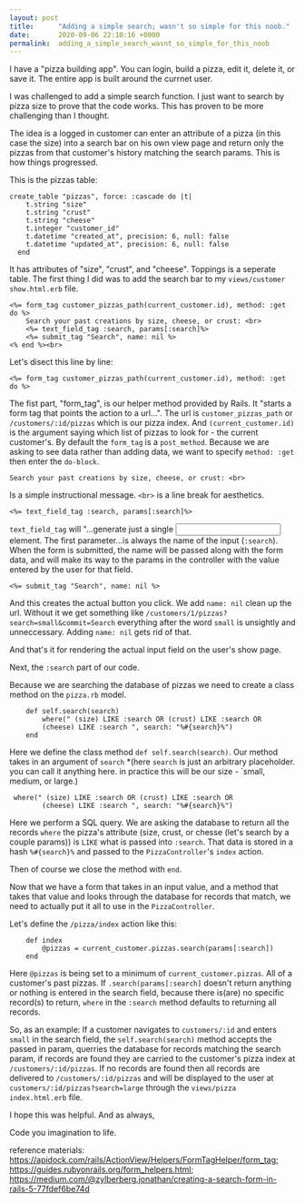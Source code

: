 ```yaml
---
layout: post
title:      "Adding a simple search; wasn't so simple for this noob."
date:       2020-09-06 22:10:16 +0000
permalink:  adding_a_simple_search_wasnt_so_simple_for_this_noob
---
```



I have a "pizza building app". You can login, build a pizza, edit it, delete it, or save it. The entire app is built around the currnet user.

I was challenged to add a simple search function. I just want to search by pizza size to prove that the code works. This has proven to be more challenging than I thought. 

The idea is a logged in customer can enter an attribute of a pizza (in this case the size) into a search bar on his own view page and return only the pizzas from that customer's history  matching the search params. This is how things progressed.

This is the pizzas table:
```
create_table "pizzas", force: :cascade do |t|
    t.string "size"
    t.string "crust"
    t.string "cheese"
    t.integer "customer_id"
    t.datetime "created_at", precision: 6, null: false
    t.datetime "updated_at", precision: 6, null: false
  end	
```
It has attributes of "size", "crust", and "cheese". Toppings is a seperate table.
The first thing I did was to add the search bar to my `views/customer show.html.erb` file.
```
<%= form_tag customer_pizzas_path(current_customer.id), method: :get do %>
    Search your past creations by size, cheese, or crust: <br> 
    <%= text_field_tag :search, params[:search]%>
    <%= submit_tag "Search", name: nil %>
<% end %><br>
```

Let's disect this line by line:
```
<%= form_tag customer_pizzas_path(current_customer.id), method: :get do %>
```
 The fist part, "form_tag", is our helper method provided by Rails. It "starts a form tag that points the action to a url...". The url is `customer_pizzas_path` or `/customers/:id/pizzas` which is our pizza index. And `(current_customer.id)` is the argument saying which list of pizzas to look for - the current customer's. By default the `form_tag` is a `post_method`. Because we are asking to see data rather than adding data, we want to specify `method: :get` then enter the `do-block`.
```
Search your past creations by size, cheese, or crust: <br> 
```
Is a simple instructional message. `<br>` is a line break for aesthetics.
```
<%= text_field_tag :search, params[:search]%>
```
`text_field_tag` will "...generate just a single <input> element. The first parameter...is always the name of the input (`:search`). When the form is submitted, the name will be passed along with the form data, and will make its way to the params in the controller with the value entered by the user for that field.
```
<%= submit_tag "Search", name: nil %>
```
And this creates the actual button you click. We add `name: nil` clean up the url. Without it we get something like `/customers/1/pizzas?search=small&commit=Search` everything after the word `small` is unsightly and unneccessary. Adding `name: nil` gets rid of that.

And that's it for rendering the actual input field on the user's show page.

Next, the `:search` part of our code.

Because we are searching the database of pizzas we need to create a class method on the `pizza.rb` model.

```
    def self.search(search)
        where(" (size) LIKE :search OR (crust) LIKE :search OR 
        (cheese) LIKE :search ", search: "%#{search}%")
    end
```
Here we define the class method `def self.search(search)`. Our method takes in an argument of `search` *(here `search` is just an arbitrary placeholder. you can call it anything here. in practice this will be our size - `small, medium, or large.) 

```
 where(" (size) LIKE :search OR (crust) LIKE :search OR 
        (cheese) LIKE :search ", search: "%#{search}%")
```
Here we perform a SQL query. We are asking the database to return all the records `where` the pizza's attribute (size, crust, or chesse (let's search by a couple params)) is `LIKE`  what is passed into `:search`. That data is stored in a hash `%#{search}%` and passed to the `PizzaController`'s `index` action.

Then of course we close the method with `end`.

Now that we have a form that takes in an input value, and a method that takes that value and looks through the database for records that match, we need to actually put it all to use in the `PizzaController`.

Let's define the `/pizza/index` action like this:
```
    def index        
        @pizzas = current_customer.pizzas.search(params[:search])
    end
```


Here `@pizzas` is being set to a minimum of `current_customer.pizzas`. All of a customer's past pizzas. If `.search(params[:search]` doesn't return anything or nothing is entered in the search field, because there is(are) no specific record(s) to return, `where` in the `:search` method defaults to returning all records.

So, as an example:
If a customer navigates to `customers/:id` and enters `small` in the search field, the `self.search(search)` method accepts the passed in param, querries the database for records matching the search param, if records are found they are carried to the customer's pizza index at `/customers/:id/pizzas`. If no records are found then all records are delivered to `/customers/:id/pizzas` and will be displayed to the user at `customers/:id/pizzas?search=large` through the `views/pizza index.html.erb` file. 

I hope this was helpful. And as always,

Code you imagination to life.

reference materials:
https://apidock.com/rails/ActionView/Helpers/FormTagHelper/form_tag;
https://guides.rubyonrails.org/form_helpers.html;
https://medium.com/@zylberberg.jonathan/creating-a-search-form-in-rails-5-77fdef6be74d




